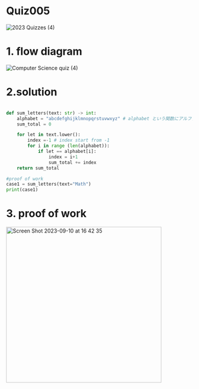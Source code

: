 # Quiz005
![2023  Quizzes (4)](https://github.com/Happa1/unit1-2024/assets/142579414/9e95e53c-c46f-4430-a2b6-3321f7d86021)


# 1. flow diagram
![Computer Science quiz (4)](https://github.com/Happa1/unit1-2024/assets/142579414/bba4870b-7ce1-43cc-b7d1-557b469ffc88)


# 2.solution

```.py

def sum_letters(text: str) -> int:
    alphabet = "abcdefghijklmnopqrstuvwxyz" # alphabet という関数にアルファベット26文字が入る
    sum_total = 0

    for let in text.lower():
        index =-1 # index start from -1
        for i in range (len(alphabet)):
            if let == alphabet[i]:
                index = i+1
                sum_total += index
    return sum_total

#proof of work
case1 = sum_letters(text="Math")
print(case1)

```

# 3. proof of work
<img width="419" alt="Screen Shot 2023-09-10 at 16 42 35" src="https://github.com/Happa1/unit1-2024/assets/142579414/97f08ae0-849b-4c75-af3a-daa2fee9116b">


